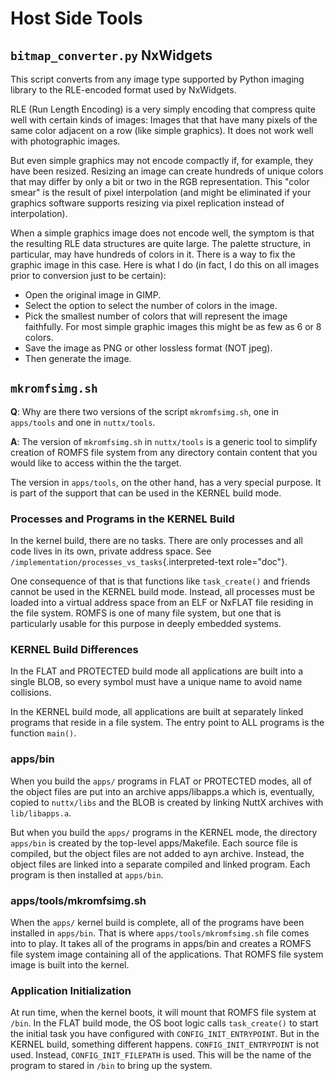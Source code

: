 Host Side Tools
===============

`bitmap_converter.py` NxWidgets
-------------------------------

This script converts from any image type supported by Python imaging
library to the RLE-encoded format used by NxWidgets.

RLE (Run Length Encoding) is a very simply encoding that compress quite
well with certain kinds of images: Images that that have many pixels of
the same color adjacent on a row (like simple graphics). It does not
work well with photographic images.

But even simple graphics may not encode compactly if, for example, they
have been resized. Resizing an image can create hundreds of unique
colors that may differ by only a bit or two in the RGB representation.
This \"color smear\" is the result of pixel interpolation (and might be
eliminated if your graphics software supports resizing via pixel
replication instead of interpolation).

When a simple graphics image does not encode well, the symptom is that
the resulting RLE data structures are quite large. The palette
structure, in particular, may have hundreds of colors in it. There is a
way to fix the graphic image in this case. Here is what I do (in fact, I
do this on all images prior to conversion just to be certain):

-   Open the original image in GIMP.
-   Select the option to select the number of colors in the image.
-   Pick the smallest number of colors that will represent the image
    faithfully. For most simple graphic images this might be as few as 6
    or 8 colors.
-   Save the image as PNG or other lossless format (NOT jpeg).
-   Then generate the image.

`mkromfsimg.sh`
---------------

**Q**: Why are there two versions of the script `mkromfsimg.sh`, one in
`apps/tools` and one in `nuttx/tools`.

**A**: The version of `mkromfsimg.sh` in `nuttx/tools` is a generic tool
to simplify creation of ROMFS file system from any directory contain
content that you would like to access within the the target.

The version in `apps/tools`, on the other hand, has a very special
purpose. It is part of the support that can be used in the KERNEL build
mode.

### Processes and Programs in the KERNEL Build

In the kernel build, there are no tasks. There are only processes and
all code lives in its own, private address space. See
`/implementation/processes_vs_tasks`{.interpreted-text role="doc"}.

One consequence of that is that functions like `task_create()` and
friends cannot be used in the KERNEL build mode. Instead, all processes
must be loaded into a virtual address space from an ELF or NxFLAT file
residing in the file system. ROMFS is one of many file system, but one
that is particularly usable for this purpose in deeply embedded systems.

### KERNEL Build Differences

In the FLAT and PROTECTED build mode all applications are built into a
single BLOB, so every symbol must have a unique name to avoid name
collisions.

In the KERNEL build mode, all applications are built at separately
linked programs that reside in a file system. The entry point to ALL
programs is the function `main()`.

### apps/bin

When you build the `apps/` programs in FLAT or PROTECTED modes, all of
the object files are put into an archive apps/libapps.a which is,
eventually, copied to `nuttx/libs` and the BLOB is created by linking
NuttX archives with `lib/libapps.a`.

But when you build the `apps/` programs in the KERNEL mode, the
directory `apps/bin` is created by the top-level apps/Makefile. Each
source file is compiled, but the object files are not added to ayn
archive. Instead, the object files are linked into a separate compiled
and linked program. Each program is then installed at `apps/bin`.

### apps/tools/mkromfsimg.sh

When the `apps/` kernel build is complete, all of the programs have been
installed in `apps/bin`. That is where `apps/tools/mkromfsimg.sh` file
comes into to play. It takes all of the programs in apps/bin and creates
a ROMFS file system image containing all of the applications. That ROMFS
file system image is built into the kernel.

### Application Initialization

At run time, when the kernel boots, it will mount that ROMFS file system
at `/bin`. In the FLAT build mode, the OS boot logic calls
`task_create()` to start the initial task you have configured with
`CONFIG_INIT_ENTRYPOINT`. But in the KERNEL build, something different
happens. `CONFIG_INIT_ENTRYPOINT` is not used. Instead,
`CONFIG_INIT_FILEPATH` is used. This will be the name of the program to
stared in `/bin` to bring up the system.
